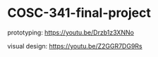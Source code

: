 # COSC-341-final-project
prototyping: https://youtu.be/Drzb1z3XNNo

visual design: https://youtu.be/Z2GGR7DG9Rs
